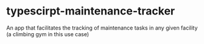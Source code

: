 # typescirpt-maintenance-tracker
An app that facilitates the tracking of maintenance tasks in any given facility (a climbing gym in this use case)
